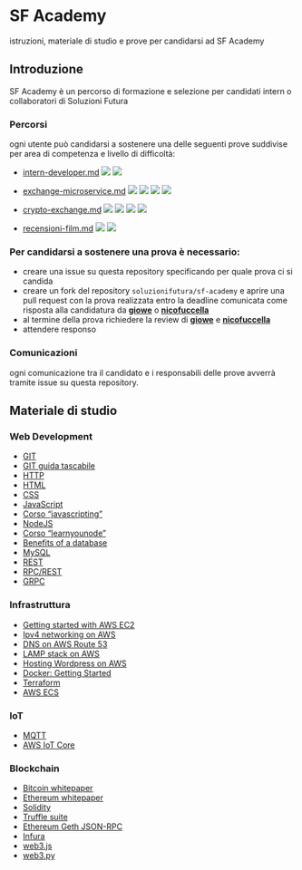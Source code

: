 # SF Academy  

istruzioni, materiale di studio e prove per candidarsi ad SF Academy

## Introduzione

SF Academy è un percorso di formazione e selezione per candidati intern o collaboratori di Soluzioni Futura

### Percorsi

ogni utente può candidarsi a sostenere una delle seguenti prove suddivise per area di competenza e livello di difficoltà:

- [intern-developer.md](./prove/intern-developer.md) <img src = "https://img.shields.io/static/v1?label=level&message=easy&color=green"> <img src = "https://img.shields.io/static/v1?label=&message=web-development&color=informational">

- [exchange-microservice.md](./prove/exchange-microservice.md) <img src = "https://img.shields.io/static/v1?label=level&message=hard&color=red"> <img src = "https://img.shields.io/static/v1?label=&message=web-development&color=informational"> <img src = "https://img.shields.io/static/v1?label=&message=infrastructure&color=informational"> <img src = "https://img.shields.io/static/v1?label=&message=microservices&color=informational">

- [crypto-exchange.md](./prove/crypto-exchange.md) <img src = "https://img.shields.io/static/v1?label=level&message=hard&color=red"> <img src = "https://img.shields.io/static/v1?label=&message=web-development&color=informational"> <img src = "https://img.shields.io/static/v1?label=&message=infrastructure&color=informational"> <img src = "https://img.shields.io/static/v1?label=&message=blockchain&color=informational">

- [recensioni-film.md](./prove/recensioni-film.md) <img src = "https://img.shields.io/static/v1?label=level&message=medium&color=orange"> <img src = "https://img.shields.io/static/v1?label=&message=web-development&color=informational">

### Per candidarsi a sostenere una prova è necessario:  

- creare una issue su questa repository specificando per quale prova ci si candida
- creare un fork del repository `soluzionifutura/sf-academy` e aprire una pull request con la prova realizzata entro la deadline comunicata come risposta alla candidatura da [**giowe**](https://github.com/giowe) o [**nicofuccella**](https://github.com/nicofuccella)
- al termine della prova richiedere la review di [**giowe**](https://github.com/giowe) e [**nicofuccella**](https://github.com/nicofuccella)
- attendere responso

### Comunicazioni  

ogni comunicazione tra il candidato e i responsabili delle prove avverrà tramite issue su questa repository.

## Materiale di studio

### Web Development

- [GIT](http://rogerdudler.github.io/git-guide/index.it.html)
- [GIT guida tascabile](https://rogerdudler.github.io/git-guide/index.html)
- [HTTP](https://en.wikipedia.org/wiki/Hypertext_Transfer_Protocol)
- [HTML](https://developer.mozilla.org/en-US/docs/Learn/HTML/Introduction_to_HTML)
- [CSS](https://developer.mozilla.org/en-US/docs/Learn/CSS/Introduction_to_CSS)
- [JavaScript](https://developer.mozilla.org/en-US/docs/Learn/JavaScript)
- [Corso “javascripting”](https://nodeschool.io)
- [NodeJS](https://nodejs.org/en/)
- [Corso “learnyounode”](https://nodeschool.io)
- [Benefits of a database](https://opentextbc.ca/dbdesign01/chapter/chapter-3-characteristics-and-benefits-of-a-database/)
- [MySQL](https://www.w3schools.com/sql/default.asp)
- [REST](https://en.wikipedia.org/wiki/Representational_state_transfer)
- [RPC/REST](https://blog.jscrambler.com/rpc-style-vs-rest-web-apis)
- [GRPC](https://grpc.io/docs/)

### Infrastruttura

- [Getting started with AWS EC2](https://docs.aws.amazon.com/AWSEC2/latest/UserGuide/get-set-up-for-amazon-ec2.html)
- [Ipv4 networking on AWS](https://docs.aws.amazon.com/vpc/latest/userguide/getting-started-ipv4.html)
- [DNS on AWS Route 53](https://docs.aws.amazon.com/Route53/latest/DeveloperGuide/Welcome.html)
- [LAMP stack on AWS](https://docs.aws.amazon.com/AWSEC2/latest/UserGuide/ec2-lamp-amazon-linux-2.html)
- [Hosting Wordpress on AWS](https://docs.aws.amazon.com/AWSEC2/latest/UserGuide/hosting-wordpress.html)
- [Docker: Getting Started](https://docs.docker.com/get-started/)
- [Terraform](https://www.terraform.io/)
- [AWS ECS](https://aws.amazon.com/ecs/)

### IoT
- [MQTT](https://en.wikipedia.org/wiki/MQTT)
- [AWS IoT Core](https://aws.amazon.com/iot-core/)

### Blockchain

- [Bitcoin whitepaper](https://bitcoin.org/bitcoin.pdf)
- [Ethereum whitepaper](http://blockchainlab.com/pdf/Ethereum_white_paper-a_next_generation_smart_contract_and_decentralized_application_platform-vitalik-buterin.pdf)
- [Solidity](https://solidity.readthedocs.io/en/v0.4.24/index.html)
- [Truffle suite](https://truffleframework.com/docs/truffle/overview) 
- [Ethereum Geth JSON-RPC](https://github.com/ethereum/wiki/wiki/JSON-RPC)
- [Infura](https://infura.io/)
- [web3.js](https://web3js.readthedocs.io/en/1.0/index.html)
- [web3.py](https://web3py.readthedocs.io/en/v3.16.5/) 
